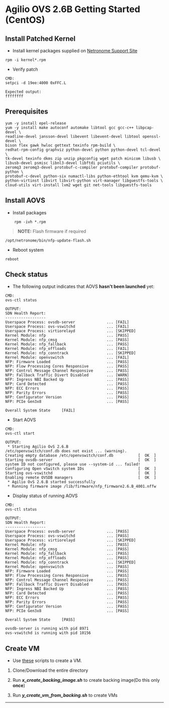 
# Agilio OVS 2.6B Getting Started (CentOS)

## Install Patched Kernel
* Install kernel packages supplied on [Netronome Support Site](https://support.netronome.com)
```
rpm -i kernel*.rpm
```

* Verify patch
```
CMD:
setpci -d 19ee:4000 0xFFC.L

Expected output:
ffffffff
```

## Prerequisites

    yum -y install epel-release
    yum -y install make autoconf automake libtool gcc gcc-c++ libpcap-devel \
    readline-devel jansson-devel libevent libevent-devel libtool openssl-devel \
    bison flex gawk hwloc gettext texinfo rpm-build \
    redhat-rpm-config graphviz python-devel python python-devel tcl-devel \
    tk-devel texinfo dkms zip unzip pkgconfig wget patch minicom libusb \
    libusb-devel psmisc libnl3-devel libftdi pciutils \
    zeromq3 zeromq3-devel protobuf-c-compiler protobuf-compiler protobuf-python \
    protobuf-c-devel python-six numactl-libs python-ethtool kvm qemu-kvm \
    python-virtinst libvirt libvirt-python virt-manager libguestfs-tools \
    cloud-utils virt-install lvm2 wget git net-tools libguestfs-tools

## Install AOVS

* Install packages
```
    rpm -ivh *.rpm
```
>**NOTE:** Flash firmware if required
```
/opt/netronome/bin/nfp-update-flash.sh
```
* Reboot system
```
reboot
```

## Check status

* The following output indicates that AOVS **hasn't been launched** yet: 
```
CMD:
ovs-ctl status

OUTPUT:
SDN Health Report:
------------------
Userspace Process: ovsdb-server              ... [FAIL]
Userspace Process: ovs-vswitchd              ... [FAIL]
Userspace Process: virtiorelayd              ... [SKIPPED]
Kernel Module: nfp                           ... [PASS]
Kernel Module: nfp_cmsg                      ... [PASS]
Kernel Module: nfp_fallback                  ... [PASS]
Kernel Module: nfp_offloads                  ... [FAIL]
Kernel Module: nfp_conntrack                 ... [SKIPPED]
Kernel Module: openvswitch                   ... [FAIL]
NFP: Firmware Loaded                         ... [PASS]
NFP: Flow Processing Cores Responsive        ... [PASS]
NFP: Control Message Channel Responsive      ... [PASS]
NFP: Fallback Traffic Divert Disabled        ... [WARN]
NFP: Ingress NBI Backed Up                   ... [PASS]
NFP: Card Detected                           ... [PASS]
NFP: ECC Errors                              ... [PASS]
NFP: Parity Errors                           ... [PASS]
NFP: Configurator Version                    ... [PASS]
NFP: PCIe Gen3x8                             ... [PASS]

Overall System State     [FAIL]
```

* Start AOVS
```
CMD:
ovs-ctl start

OUTPUT:
 * Starting Agilio OvS 2.6.B
/etc/openvswitch/conf.db does not exist ... (warning).
Creating empty database /etc/openvswitch/conf.db           [  OK  ]
Starting ovsdb-server                                      [  OK  ]
system ID not configured, please use --system-id ... failed!
Configuring Open vSwitch system IDs                        [  OK  ]
Starting ovs-vswitchd                                      [  OK  ]
Enabling remote OVSDB managers                             [  OK  ]
 * Agilio OvS 2.6.B started successfully
 * Running firmware image /lib/firmware/nfp_firmware2.6.B_4001.nffw

```

* Display status of running AOVS
```
CMD:
ovs-ctl status

OUTPUT:
SDN Health Report:
------------------
Userspace Process: ovsdb-server              ... [PASS]
Userspace Process: ovs-vswitchd              ... [PASS]
Userspace Process: virtiorelayd              ... [SKIPPED]
Kernel Module: nfp                           ... [PASS]
Kernel Module: nfp_cmsg                      ... [PASS]
Kernel Module: nfp_fallback                  ... [PASS]
Kernel Module: nfp_offloads                  ... [PASS]
Kernel Module: nfp_conntrack                 ... [SKIPPED]
Kernel Module: openvswitch                   ... [PASS]
NFP: Firmware Loaded                         ... [PASS]
NFP: Flow Processing Cores Responsive        ... [PASS]
NFP: Control Message Channel Responsive      ... [PASS]
NFP: Fallback Traffic Divert Disabled        ... [PASS]
NFP: Ingress NBI Backed Up                   ... [PASS]
NFP: Card Detected                           ... [PASS]
NFP: ECC Errors                              ... [PASS]
NFP: Parity Errors                           ... [PASS]
NFP: Configurator Version                    ... [PASS]
NFP: PCIe Gen3x8                             ... [PASS]

Overall System State     [PASS]

ovsdb-server is running with pid 8971
ovs-vswitchd is running with pid 10156

```

## Create VM

* Use [these](https://github.com/netronome-support/IVG/tree/master/aovs_2.6B/vm_creator/ubuntu) scripts to create a VM.

1) Clone/Download the entire directory

2) Run _**x_create_backing_image.sh**_ to create backing image(Do this only **once**)

3) Run _**y_create_vm_from_backing.sh**_ to create VMs





---
